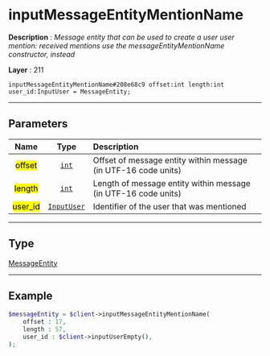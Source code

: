 # inputMessageEntityMentionName

**Description** : *Message entity that can be used to create a user user mention: received mentions use the messageEntityMentionName constructor, instead*

**Layer** : 211

```tl
inputMessageEntityMentionName#208e68c9 offset:int length:int user_id:InputUser = MessageEntity;
```

---

## Parameters

| Name | Type | Description |
| :---: | :---: | :--- |
| <mark>offset</mark> | [`int`](type/int) | Offset of message entity within message (in UTF-16 code units) |
| <mark>length</mark> | [`int`](type/int) | Length of message entity within message (in UTF-16 code units) |
| <mark>user_id</mark> | [`InputUser`](type/InputUser) | Identifier of the user that was mentioned |

---

## Type

[MessageEntity](type/MessageEntity)

---

## Example

```php
$messageEntity = $client->inputMessageEntityMentionName(
	offset : 17,
	length : 57,
	user_id : $client->inputUserEmpty(),
);
```